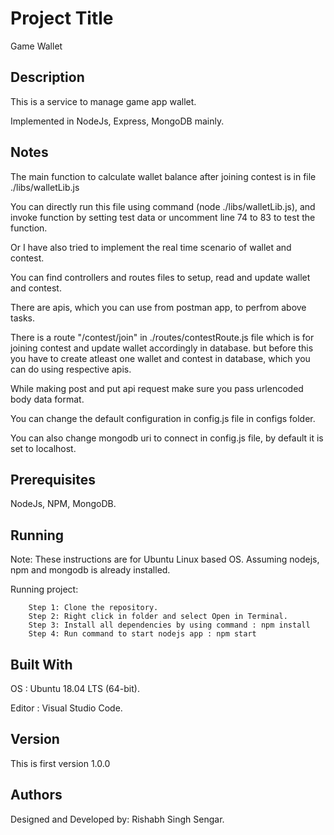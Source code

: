 # Project Title

Game Wallet

## Description

This is a service to manage game app wallet.

Implemented in NodeJs, Express, MongoDB mainly.

## Notes

The main function to calculate wallet balance after joining contest is in file ./libs/walletLib.js

You can directly run this file using command (node ./libs/walletLib.js),
and invoke function by setting test data or uncomment line 74 to 83 to test the function.

Or I have also tried to implement the real time scenario of wallet and contest.

You can find controllers and routes files to setup, read and update wallet and contest.

There are apis, which you can use from postman app, to perfrom above tasks.

There is a route "/contest/join" in ./routes/contestRoute.js file which is for joining contest and update wallet accordingly in database.
but before this you have to create atleast one wallet and contest in database,
which you can do using respective apis.

While making post and put api request make sure you pass urlencoded body data format.

You can change the default configuration in config.js file in configs folder.

You can also change mongodb uri to connect in config.js file, by default it is set to localhost.

## Prerequisites

NodeJs,
NPM,
MongoDB.

## Running

Note: These instructions are for Ubuntu Linux based OS.
      Assuming nodejs, npm and mongodb is already installed.

  Running project:
```
    Step 1: Clone the repository.
    Step 2: Right click in folder and select Open in Terminal.
    Step 3: Install all dependencies by using command : npm install
    Step 4: Run command to start nodejs app : npm start

```

## Built With

OS : Ubuntu 18.04 LTS (64-bit).

Editor : Visual Studio Code.

## Version

This is first version 1.0.0

## Authors

Designed and Developed by: Rishabh Singh Sengar.
